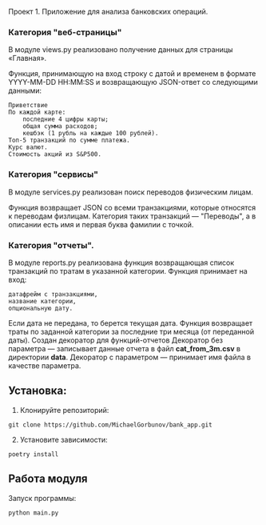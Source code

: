 Проект 1. Приложение для анализа банковских операций. 

### Категория "веб-страницы"

В модуле views.py реализовано получение данных для страницы «Главная».

Функция, принимающую на вход строку с датой и временем в формате
YYYY-MM-DD HH:MM:SS и возвращающую JSON-ответ со следующими данными:

    Приветствие
    По каждой карте:
        последние 4 цифры карты;
        общая сумма расходов;
        кешбэк (1 рубль на каждые 100 рублей).
    Топ-5 транзакций по сумме платежа.
    Курс валют.
    Стоимость акций из S&P500.

### Категория "сервисы"

В модуле services.py реализован поиск  переводов физическим лицам.

Функция возвращает JSON со всеми транзакциями, которые относятся к переводам физлицам.
Категория таких транзакций — "Переводы", а в описании есть имя и первая буква фамилии с точкой.

### Категория "отчеты". 

В модуле reports.py реализована функция возвращающая список транзакций по тратам в указанной категории.
Функция принимает на вход:

    датафрейм с транзакциями,
    название категории,
    опциональную дату.

Если дата не передана, то берется текущая дата.
Функция возвращает траты по заданной категории за последние три месяца (от переданной даты).
Создан декоратор для функций-отчетов
Декоратор без параметра — записывает данные отчета в файл **cat_from_3m.csv** в директории **data**.
Декоратор с параметром — принимает имя файла в качестве параметра.

## Установка:

1. Клонируйте репозиторий:
```
git clone https://github.com/MichaelGorbunov/bank_app.git
```
2. Установите зависимости:
```
poetry install
```
## Работа модуля
Запуск программы:
```
python main.py
